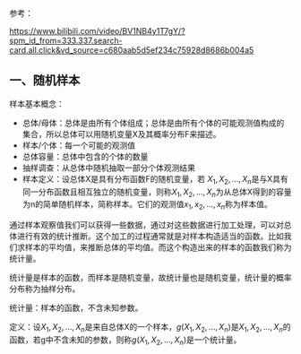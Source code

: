 参考：

https://www.bilibili.com/video/BV1NB4y1T7gY/?spm_id_from=333.337.search-card.all.click&vd_source=c680aab5d5ef234c75928d8686b004a5



## 一、随机样本

样本基本概念：

* 总体/母体：总体是由所有个体组成；总体是由所有个体的可能观测值构成的集合，所以总体可以用随机变量X及其概率分布F来描述。
* 样本/个体：每一个可能的观测值
* 总体容量：总体中包含的个体的数量
* 抽样调查：从总体中随机抽取一部分个体观测结果 
* 样本定义：设总体X是具有分布函数F的随机变量，若 $X_1,X_2,...,X_n$是与X具有同一分布函数且相互独立的随机变量，则称$X_1,X_2,...,X_n$为从总体X得到的容量为n的简单随机样本，简称样本。它们的观测值$x_1,x_2,...,x_n$称为样本值。





通过样本观察值我们可以获得一些数据，通过对这些数据进行加工处理，可以对总体进行有效的统计推断。这个加工的过程通常就是对样本构造适当的函数。比如我们求样本的平均值，来推断总体的平均值。而这个构造出来的样本的函数我们称为统计量。

统计量是样本的函数，而样本是随机变量，故统计量也是随机变量，统计量的概率分布称为抽样分布。

统计量：样本的函数，不含未知参数。

定义：设$X_1,X_2,...,X_n$是来自总体X的一个样本，$g(X_1,X_2,...,X_n)$是$X_1,X_2,...,X_n$的函数，若g中不含未知的参数，则称$g(X_1,X_2,...,X_n)$是一个统计量。